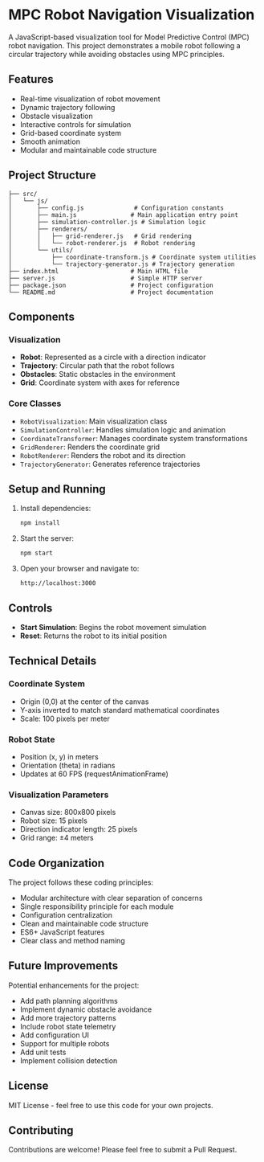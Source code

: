 # MPC Robot Navigation Visualization

A JavaScript-based visualization tool for Model Predictive Control (MPC) robot navigation. This project demonstrates a mobile robot following a circular trajectory while avoiding obstacles using MPC principles.

## Features

- Real-time visualization of robot movement
- Dynamic trajectory following
- Obstacle visualization
- Interactive controls for simulation
- Grid-based coordinate system
- Smooth animation
- Modular and maintainable code structure

## Project Structure

```
├── src/
│   └── js/
│       ├── config.js              # Configuration constants
│       ├── main.js               # Main application entry point
│       ├── simulation-controller.js # Simulation logic
│       ├── renderers/
│       │   ├── grid-renderer.js   # Grid rendering
│       │   └── robot-renderer.js  # Robot rendering
│       └── utils/
│           ├── coordinate-transform.js # Coordinate system utilities
│           └── trajectory-generator.js # Trajectory generation
├── index.html                    # Main HTML file
├── server.js                     # Simple HTTP server
├── package.json                  # Project configuration
└── README.md                     # Project documentation
```

## Components

### Visualization

- **Robot**: Represented as a circle with a direction indicator
- **Trajectory**: Circular path that the robot follows
- **Obstacles**: Static obstacles in the environment
- **Grid**: Coordinate system with axes for reference

### Core Classes

- `RobotVisualization`: Main visualization class
- `SimulationController`: Handles simulation logic and animation
- `CoordinateTransformer`: Manages coordinate system transformations
- `GridRenderer`: Renders the coordinate grid
- `RobotRenderer`: Renders the robot and its direction
- `TrajectoryGenerator`: Generates reference trajectories

## Setup and Running

1. Install dependencies:
   ```bash
   npm install
   ```

2. Start the server:
   ```bash
   npm start
   ```

3. Open your browser and navigate to:
   ```
   http://localhost:3000
   ```

## Controls

- **Start Simulation**: Begins the robot movement simulation
- **Reset**: Returns the robot to its initial position

## Technical Details

### Coordinate System
- Origin (0,0) at the center of the canvas
- Y-axis inverted to match standard mathematical coordinates
- Scale: 100 pixels per meter

### Robot State
- Position (x, y) in meters
- Orientation (theta) in radians
- Updates at 60 FPS (requestAnimationFrame)

### Visualization Parameters
- Canvas size: 800x800 pixels
- Robot size: 15 pixels
- Direction indicator length: 25 pixels
- Grid range: ±4 meters

## Code Organization

The project follows these coding principles:
- Modular architecture with clear separation of concerns
- Single responsibility principle for each module
- Configuration centralization
- Clean and maintainable code structure
- ES6+ JavaScript features
- Clear class and method naming

## Future Improvements

Potential enhancements for the project:
- Add path planning algorithms
- Implement dynamic obstacle avoidance
- Add more trajectory patterns
- Include robot state telemetry
- Add configuration UI
- Support for multiple robots
- Add unit tests
- Implement collision detection

## License

MIT License - feel free to use this code for your own projects.

## Contributing

Contributions are welcome! Please feel free to submit a Pull Request.